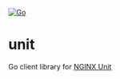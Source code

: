 [![Go](https://github.com/qba73/unit/actions/workflows/go.yml/badge.svg?branch=main)](https://github.com/qba73/unit/actions/workflows/go.yml)

# unit
Go client library for [NGINX Unit]([![Go](https://github.com/qba73/unit/actions/workflows/go.yml/badge.svg?branch=main)](https://github.com/qba73/unit/actions/workflows/go.yml))
